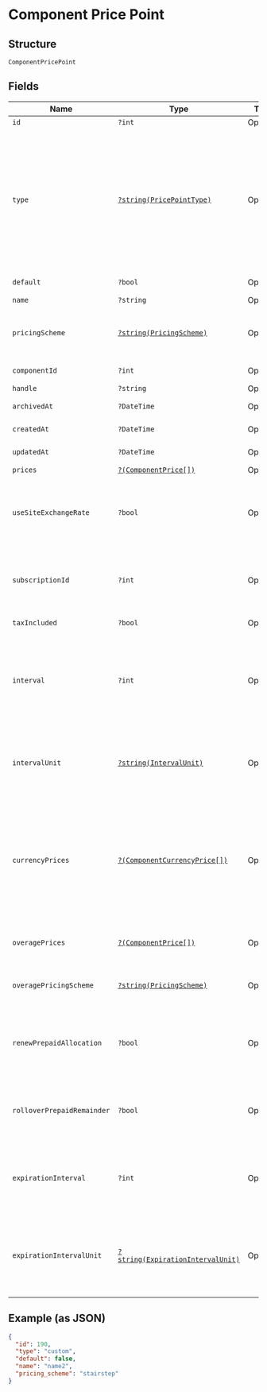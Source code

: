 
# Component Price Point

## Structure

`ComponentPricePoint`

## Fields

| Name | Type | Tags | Description | Getter | Setter |
|  --- | --- | --- | --- | --- | --- |
| `id` | `?int` | Optional | - | getId(): ?int | setId(?int id): void |
| `type` | [`?string(PricePointType)`](../../doc/models/price-point-type.md) | Optional | Price point type. We expose the following types:<br><br>1. **default**: a price point that is marked as a default price for a certain product.<br>2. **custom**: a custom price point.<br>3. **catalog**: a price point that is **not** marked as a default price for a certain product and is **not** a custom one. | getType(): ?string | setType(?string type): void |
| `default` | `?bool` | Optional | Note: Refer to type attribute instead | getDefault(): ?bool | setDefault(?bool default): void |
| `name` | `?string` | Optional | - | getName(): ?string | setName(?string name): void |
| `pricingScheme` | [`?string(PricingScheme)`](../../doc/models/pricing-scheme.md) | Optional | The identifier for the pricing scheme. See [Product Components](https://help.chargify.com/products/product-components.html) for an overview of pricing schemes. | getPricingScheme(): ?string | setPricingScheme(?string pricingScheme): void |
| `componentId` | `?int` | Optional | - | getComponentId(): ?int | setComponentId(?int componentId): void |
| `handle` | `?string` | Optional | - | getHandle(): ?string | setHandle(?string handle): void |
| `archivedAt` | `?DateTime` | Optional | - | getArchivedAt(): ?\DateTime | setArchivedAt(?\DateTime archivedAt): void |
| `createdAt` | `?DateTime` | Optional | - | getCreatedAt(): ?\DateTime | setCreatedAt(?\DateTime createdAt): void |
| `updatedAt` | `?DateTime` | Optional | - | getUpdatedAt(): ?\DateTime | setUpdatedAt(?\DateTime updatedAt): void |
| `prices` | [`?(ComponentPrice[])`](../../doc/models/component-price.md) | Optional | - | getPrices(): ?array | setPrices(?array prices): void |
| `useSiteExchangeRate` | `?bool` | Optional | Whether to use the site level exchange rate or define your own prices for each currency if you have multiple currencies defined on the site. Defaults to true during creation. | getUseSiteExchangeRate(): ?bool | setUseSiteExchangeRate(?bool useSiteExchangeRate): void |
| `subscriptionId` | `?int` | Optional | (only used for Custom Pricing - ie. when the price point's type is `custom`) The id of the subscription that the custom price point is for. | getSubscriptionId(): ?int | setSubscriptionId(?int subscriptionId): void |
| `taxIncluded` | `?bool` | Optional | - | getTaxIncluded(): ?bool | setTaxIncluded(?bool taxIncluded): void |
| `interval` | `?int` | Optional | The numerical interval. i.e. an interval of ‘30’ coupled with an interval_unit of day would mean this component price point would renew every 30 days. This property is only available for sites with Multifrequency enabled. | getInterval(): ?int | setInterval(?int interval): void |
| `intervalUnit` | [`?string(IntervalUnit)`](../../doc/models/interval-unit.md) | Optional | A string representing the interval unit for this component price point, either month or day. This property is only available for sites with Multifrequency enabled. | getIntervalUnit(): ?string | setIntervalUnit(?string intervalUnit): void |
| `currencyPrices` | [`?(ComponentCurrencyPrice[])`](../../doc/models/component-currency-price.md) | Optional | An array of currency pricing data is available when multiple currencies are defined for the site. It varies based on the use_site_exchange_rate setting for the price point. This parameter is present only in the response of read endpoints, after including the appropriate query parameter. | getCurrencyPrices(): ?array | setCurrencyPrices(?array currencyPrices): void |
| `overagePrices` | [`?(ComponentPrice[])`](../../doc/models/component-price.md) | Optional | Applicable only to prepaid usage components. An array of overage price brackets. | getOveragePrices(): ?array | setOveragePrices(?array overagePrices): void |
| `overagePricingScheme` | [`?string(PricingScheme)`](../../doc/models/pricing-scheme.md) | Optional | Applicable only to prepaid usage components. Pricing scheme for overage pricing. | getOveragePricingScheme(): ?string | setOveragePricingScheme(?string overagePricingScheme): void |
| `renewPrepaidAllocation` | `?bool` | Optional | Applicable only to prepaid usage components. Boolean which controls whether or not the allocated quantity should be renewed at the beginning of each period. | getRenewPrepaidAllocation(): ?bool | setRenewPrepaidAllocation(?bool renewPrepaidAllocation): void |
| `rolloverPrepaidRemainder` | `?bool` | Optional | Applicable only to prepaid usage components. Boolean which controls whether or not remaining units should be rolled over to the next period. | getRolloverPrepaidRemainder(): ?bool | setRolloverPrepaidRemainder(?bool rolloverPrepaidRemainder): void |
| `expirationInterval` | `?int` | Optional | Applicable only to prepaid usage components where rollover_prepaid_remainder is true. The number of `expiration_interval_unit`s after which rollover amounts should expire. | getExpirationInterval(): ?int | setExpirationInterval(?int expirationInterval): void |
| `expirationIntervalUnit` | [`?string(ExpirationIntervalUnit)`](../../doc/models/expiration-interval-unit.md) | Optional | Applicable only to prepaid usage components where rollover_prepaid_remainder is true. A string representing the expiration interval unit for this component, either month or day. | getExpirationIntervalUnit(): ?string | setExpirationIntervalUnit(?string expirationIntervalUnit): void |

## Example (as JSON)

```json
{
  "id": 190,
  "type": "custom",
  "default": false,
  "name": "name2",
  "pricing_scheme": "stairstep"
}
```

